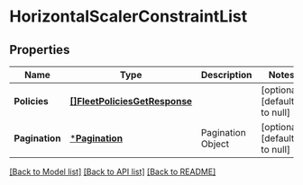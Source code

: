 # HorizontalScalerConstraintList

## Properties
Name | Type | Description | Notes
------------ | ------------- | ------------- | -------------
**Policies** | [**[]FleetPoliciesGetResponse**](FleetPoliciesGetResponse.md) |  | [optional] [default to null]
**Pagination** | [***Pagination**](Pagination.md) | Pagination Object | [optional] [default to null]

[[Back to Model list]](../README.md#documentation-for-models) [[Back to API list]](../README.md#documentation-for-api-endpoints) [[Back to README]](../README.md)


